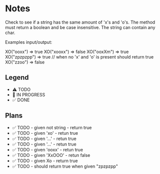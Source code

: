 # Notes

Check to see if a string has the same amount of 'x's and 'o's. The method must return a boolean and be case insensitive. The string can contain any char.

Examples input/output:

XO("ooxx") => true
XO("xooxx") => false
XO("ooxXm") => true
XO("zpzpzpp") => true // when no 'x' and 'o' is present should return true
XO("zzoo") => false


## Legend
- ⚠ TODO
- 🚧 IN PROGRESS
- ✅ DONE

## Plans
- ✅ TODO - given not string - return true
- ✅ TODO - given 'xo' - retun true
- ✅ TODO - given '...' - retun true
- ✅ TODO - given '...' - retun true
- ✅ TODO - given 'ooxx' - retun true
- ✅ TODO - given 'XxOOO' - retun false
- ✅ TODO - given Xo - return true
- ✅ TODO - should return true when given "zpzpzpp"

